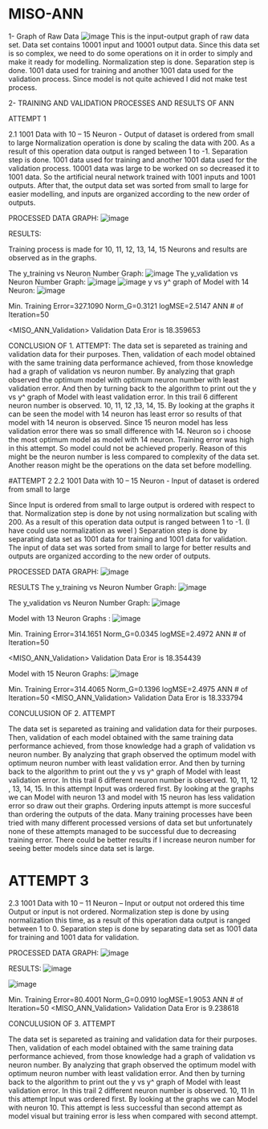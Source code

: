 # MISO-ANN
1- Graph of Raw Data
![image](https://user-images.githubusercontent.com/78976455/153629175-4cf73f93-763c-4bd5-ae37-e83be6278512.png)
This is the input-output graph of raw data set. 
Data set contains 10001 input and 10001 output data.
Since this data set is so complex, we need to do some operations on it in order to simply and 
make it ready for modelling. 
Normalization step is done.
Separation step is done. 1001 data used for training and another 1001 data used for the 
validation process.
Since model is not quite achieved I did not make test process.

2- TRAINING AND VALIDATION PROCESSES AND RESULTS OF ANN

ATTEMPT 1

2.1 1001 Data with 10 – 15 Neuron - Output of dataset is ordered from small to large
Normalization operation is done by scaling the data with 200. 
As a result of this operation data output is ranged between 1 to -1.
Separation step is done.
1001 data used for training and another 1001 data used for the 
validation process. 
10001 data was large to be worked on so decreased it to 1001 data. So the artificial neural 
network trained with 1001 inputs and 1001 outputs.
After that, the output data set was sorted from small to large for easier modelling, and inputs are 
organized according to the new order of outputs.

PROCESSED DATA GRAPH:
![image](https://user-images.githubusercontent.com/78976455/153642842-dc2c5e03-2935-4852-9d6a-f4c7340d213b.png)

RESULTS:

Training process is made for 10, 11, 12, 13, 14, 15 Neurons and results are observed as in the 
graphs.

The y_training vs Neuron Number Graph:
![image](https://user-images.githubusercontent.com/78976455/153643110-30993273-1a96-41ea-b7a5-41ea07836cb3.png)
The y_validation vs Neuron Number Graph:
![image](https://user-images.githubusercontent.com/78976455/153643191-6cd2ca49-bf42-4ad8-bf99-504af82d02ad.png)
![image](https://user-images.githubusercontent.com/78976455/153643243-a19f87bf-afa6-43a8-8a07-a24f3557feab.png)
y vs y^ graph of Model with 14 Neuron:
![image](https://user-images.githubusercontent.com/78976455/153643312-df52c929-4eea-4294-9a7e-4ababf8740d2.png)

Min. Training Error=327.1090 Norm_G=0.3121 logMSE=2.5147 ANN # of Iteration=50

<MISO_ANN_Validation> Validation Data Eror is 18.359653

CONCLUSION OF 1. ATTEMPT:
The data set is separeted as training and validation data for their purposes. 
Then, validation of each model obtained with the same training data performance achieved, from 
those knowledge had a graph of validation vs neuron number. By analyzing that graph observed 
the optimum model with optimum neuron number with least validation error.
And then by turning back to the algorithm to print out the y vs y^ graph of Model with least 
validation error. In this trail 6 different neuron number is observed. 10, 11, 12 ,13, 14, 15. By 
looking at the graphs it can be seen the model with 14 neuron has least error so results of that 
model with 14 neuron is observed.
Since 15 neuron model has less validation error there was so small difference with 14. Neuron so 
i choose the most optimum model as model with 14 neuron.
Training error was high in this attempt. So model could not be achieved properly. 
Reason of this might be the neuron number is less compared to complexity of the data set. 
Another reason might be the operations on the data set before modelling.

#ATTEMPT 2
2.2 1001 Data with 10 – 15 Neuron - Input of dataset is ordered from small to 
large

Since Input is ordered from small to large output is ordered with respect to that.
Normalization step is done by not using normalization but scaling with 200. As a result of this 
operation data output is ranged between 1 to -1. (I have could use normalization as weel )
Separation step is done by separating data set as 1001 data for training and 1001 data for 
validation.
The input of data set was sorted from small to large for better results and outputs are organized 
according to the new order of outputs.

PROCESSED DATA GRAPH:
![image](https://user-images.githubusercontent.com/78976455/153643595-00a5fea4-6ccf-444c-af97-e073af44a893.png)

RESULTS
The y_training vs Neuron Number Graph:
![image](https://user-images.githubusercontent.com/78976455/153643809-70a5aae4-f8e5-4e5a-a1e2-e5d950287c89.png)

The y_validation vs Neuron Number Graph:
![image](https://user-images.githubusercontent.com/78976455/153643893-99b2cd29-2950-4f4d-86eb-7d15fc9ff922.png)

Model with 13 Neuron Graphs :
![image](https://user-images.githubusercontent.com/78976455/153644014-bcde911a-a44f-42ed-a381-1793d230d72c.png)

Min. Training Error=314.1651 Norm_G=0.0345 logMSE=2.4972 ANN # of Iteration=50

<MISO_ANN_Validation> Validation Data Eror is 18.354439

Model with 15 Neuron Graphs:
![image](https://user-images.githubusercontent.com/78976455/153644118-63be1f4e-b666-4a4e-a985-7965c4020e66.png)

Min. Training Error=314.4065 Norm_G=0.1396 logMSE=2.4975 ANN # of Iteration=50
<MISO_ANN_Validation> Validation Data Eror is 18.333794

CONCULUSION OF 2. ATTEMPT

The data set is separeted as training and validation data for their purposes. 
Then, validation of each model obtained with the same training data performance achieved, from 
those knowledge had a graph of validation vs neuron number. By analyzing that graph observed 
the optimum model with optimum neuron number with least validation error.
And then by turning back to the algorithm to print out the y vs y^ graph of Model with least 
validation error. In this trail 6 different neuron number is observed. 10, 11, 12 , 13, 14, 15.
In this attempt Input was ordered first. By looking at the graphs we can Model with neuron 13 
and model with 15 neuron has less validation error so draw out their graphs.
Ordering inputs attempt is more succesful than ordering the outputs of the data.
Many training processes have been tried with many different processed versions of data set but 
unfortunately none of these attempts managed to be successful due to decreasing training 
error. There could be better results if I increase neuron number for seeing better models since 
data set is large. 

# ATTEMPT 3

2.3 1001 Data with 10 – 11 Neuron – Input or output not ordered this time
Output or input is not ordered.
Normalization step is done by using normalization this time, as a result of this operation data 
output is ranged between 1 to 0.
Separation step is done by separating data set as 1001 data for training and 1001 data for 
validation.

PROCESSED DATA GRAPH:
![image](https://user-images.githubusercontent.com/78976455/153644343-230b41d2-06b3-4c0b-adfe-9961a510bf96.png)

RESULTS:
![image](https://user-images.githubusercontent.com/78976455/153644395-46b1a79f-217b-42ac-8b04-6c773c2cfbaf.png)

![image](https://user-images.githubusercontent.com/78976455/153644443-05e63802-dcf3-4a08-b037-0b70540a0f1c.png)

Min. Training Error=80.4001 Norm_G=0.0910 logMSE=1.9053 ANN # of Iteration=50
<MISO_ANN_Validation> Validation Data Eror is 9.238618

CONCULUSION OF 3. ATTEMPT

The data set is separeted as training and validation data for their purposes. 
Then, validation of each model obtained with the same training data performance achieved, from 
those knowledge had a graph of validation vs neuron number. By analyzing that graph observed 
the optimum model with optimum neuron number with least validation error.
And then by turning back to the algorithm to print out the y vs y^ graph of Model with least 
validation error. In this trail 2 different neuron number is observed. 10, 11
In this attempt Input was ordered first. By looking at the graphs we can Model with neuron 10.
This attempt is less successful than second attempt as model visual but training error is less 
when compared with second attempt.

